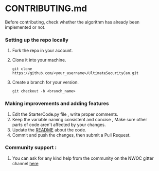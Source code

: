 # CONTRIBUTING.md

Before contributing, check whether the algorithm has already been implemented or not.

### Setting up the repo locally

1. Fork the repo in your account.

2. Clone it into your machine.

   ```
   git clone https://github.com/<your_username>/UltimateSecurityCam.git
   ```

3. Create a branch for your version.

   ```
   git checkout -b <branch_name>
   ```

### Making improvements and adding features

1. Edit the StarterCode.py file , write proper comments.
2. Keep the variable naming consistent and concise , Make sure other parts of code aren't affected by your changes.
3. Update the [README](README.md) about the code.
4. Commit and push the changes, then submit a Pull Request.

### Community support :
 1. You can ask for any kind help from the community on the NWOC gitter channel [here](https://gitter.im/NWoC/NWoC2018)
